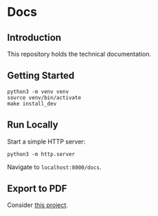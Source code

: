 # Docs

## Introduction

This repository holds the technical documentation.

## Getting Started

```shell
python3 -m venv venv
source venv/bin/activate
make install_dev
```

## Run Locally

Start a simple HTTP server:

```shell
python3 -m http.server
```

Navigate to `localhost:8000/docs`.

## Export to PDF

Consider [this project](https://github.com/kernoeb/docker-docsify-pdf).
